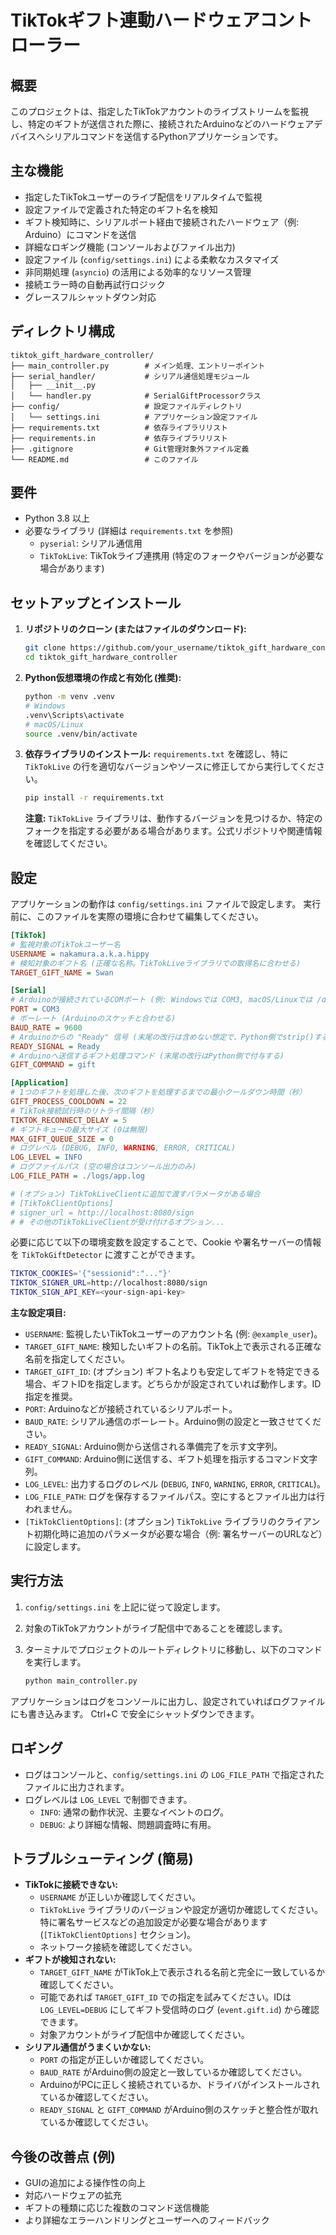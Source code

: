 # TikTokギフト連動ハードウェアコントローラー

## 概要

このプロジェクトは、指定したTikTokアカウントのライブストリームを監視し、特定のギフトが送信された際に、接続されたArduinoなどのハードウェアデバイスへシリアルコマンドを送信するPythonアプリケーションです。

## 主な機能

- 指定したTikTokユーザーのライブ配信をリアルタイムで監視
- 設定ファイルで定義された特定のギフト名を検知
- ギフト検知時に、シリアルポート経由で接続されたハードウェア（例: Arduino）にコマンドを送信
- 詳細なロギング機能 (コンソールおよびファイル出力)
- 設定ファイル (`config/settings.ini`) による柔軟なカスタマイズ
- 非同期処理 (`asyncio`) の活用による効率的なリソース管理
- 接続エラー時の自動再試行ロジック
- グレースフルシャットダウン対応

## ディレクトリ構成

```
tiktok_gift_hardware_controller/
├── main_controller.py        # メイン処理、エントリーポイント
├── serial_handler/           # シリアル通信処理モジュール
│   ├── __init__.py
│   └── handler.py            # SerialGiftProcessorクラス
├── config/                   # 設定ファイルディレクトリ
│   └── settings.ini          # アプリケーション設定ファイル
├── requirements.txt          # 依存ライブラリリスト
├── requirements.in           # 依存ライブラリリスト
├── .gitignore                # Git管理対象外ファイル定義
└── README.md                 # このファイル
```

## 要件

- Python 3.8 以上
- 必要なライブラリ (詳細は `requirements.txt` を参照)
  - `pyserial`: シリアル通信用
  - `TikTokLive`: TikTokライブ連携用 (特定のフォークやバージョンが必要な場合があります)

## セットアップとインストール

1. **リポジトリのクローン (またはファイルのダウンロード):**

    ```bash
    git clone https://github.com/your_username/tiktok_gift_hardware_controller.git # もしリポジトリがあれば
    cd tiktok_gift_hardware_controller
    ```

2. **Python仮想環境の作成と有効化 (推奨):**

    ```bash
    python -m venv .venv
    # Windows
    .venv\Scripts\activate
    # macOS/Linux
    source .venv/bin/activate
    ```

3. **依存ライブラリのインストール:**
    `requirements.txt` を確認し、特に `TikTokLive` の行を適切なバージョンやソースに修正してから実行してください。

    ```bash
    pip install -r requirements.txt
    ```

    **注意:** `TikTokLive` ライブラリは、動作するバージョンを見つけるか、特定のフォークを指定する必要がある場合があります。公式リポジトリや関連情報を確認してください。

## 設定

アプリケーションの動作は `config/settings.ini` ファイルで設定します。
実行前に、このファイルを実際の環境に合わせて編集してください。

```ini
[TikTok]
# 監視対象のTikTokユーザー名
USERNAME = nakamura.a.k.a.hippy
# 検知対象のギフト名 (正確な名称。TikTokLiveライブラリでの取得名に合わせる)
TARGET_GIFT_NAME = Swan

[Serial]
# Arduinoが接続されているCOMポート (例: Windowsでは COM3, macOS/Linuxでは /dev/ttyUSB0 や /dev/tty.usbmodemXXXXX)
PORT = COM3
# ボーレート (Arduinoのスケッチと合わせる)
BAUD_RATE = 9600
# Arduinoからの "Ready" 信号 (末尾の改行は含めない想定で、Python側でstrip()する)
READY_SIGNAL = Ready
# Arduinoへ送信するギフト処理コマンド (末尾の改行はPython側で付与する)
GIFT_COMMAND = gift

[Application]
# 1つのギフトを処理した後、次のギフトを処理するまでの最小クールダウン時間（秒）
GIFT_PROCESS_COOLDOWN = 22
# TikTok接続試行時のリトライ間隔（秒）
TIKTOK_RECONNECT_DELAY = 5
# ギフトキューの最大サイズ (0は無限)
MAX_GIFT_QUEUE_SIZE = 0
# ログレベル (DEBUG, INFO, WARNING, ERROR, CRITICAL)
LOG_LEVEL = INFO
# ログファイルパス (空の場合はコンソール出力のみ)
LOG_FILE_PATH = ./logs/app.log

# (オプション) TikTokLiveClientに追加で渡すパラメータがある場合
# [TikTokClientOptions]
# signer_url = http://localhost:8080/sign
# # その他のTikTokLiveClientが受け付けるオプション...
```

必要に応じて以下の環境変数を設定することで、Cookie や署名サーバーの情報を
`TikTokGiftDetector` に渡すことができます。

```bash
TIKTOK_COOKIES='{"sessionid":"..."}'
TIKTOK_SIGNER_URL=http://localhost:8080/sign
TIKTOK_SIGN_API_KEY=<your-sign-api-key>
```

**主な設定項目:**

- `USERNAME`: 監視したいTikTokユーザーのアカウント名 (例: `@example_user`)。
- `TARGET_GIFT_NAME`: 検知したいギフトの名前。TikTok上で表示される正確な名前を指定してください。
- `TARGET_GIFT_ID`: (オプション) ギフト名よりも安定してギフトを特定できる場合、ギフトIDを指定します。どちらかが設定されていれば動作します。ID指定を推奨。
- `PORT`: Arduinoなどが接続されているシリアルポート。
- `BAUD_RATE`: シリアル通信のボーレート。Arduino側の設定と一致させてください。
- `READY_SIGNAL`: Arduino側から送信される準備完了を示す文字列。
- `GIFT_COMMAND`: Arduino側に送信する、ギフト処理を指示するコマンド文字列。
- `LOG_LEVEL`: 出力するログのレベル (`DEBUG`, `INFO`, `WARNING`, `ERROR`, `CRITICAL`)。
- `LOG_FILE_PATH`: ログを保存するファイルパス。空にするとファイル出力は行われません。
- `[TikTokClientOptions]`: (オプション) `TikTokLive` ライブラリのクライアント初期化時に追加のパラメータが必要な場合（例: 署名サーバーのURLなど）に設定します。

## 実行方法

1. `config/settings.ini` を上記に従って設定します。
2. 対象のTikTokアカウントがライブ配信中であることを確認します。
3. ターミナルでプロジェクトのルートディレクトリに移動し、以下のコマンドを実行します。

    ```bash
    python main_controller.py
    ```

アプリケーションはログをコンソールに出力し、設定されていればログファイルにも書き込みます。
Ctrl+C で安全にシャットダウンできます。

## ロギング

- ログはコンソールと、`config/settings.ini` の `LOG_FILE_PATH` で指定されたファイルに出力されます。
- ログレベルは `LOG_LEVEL` で制御できます。
  - `INFO`: 通常の動作状況、主要なイベントのログ。
  - `DEBUG`: より詳細な情報、問題調査時に有用。

## トラブルシューティング (簡易)

- **TikTokに接続できない:**
  - `USERNAME` が正しいか確認してください。
  - `TikTokLive` ライブラリのバージョンや設定が適切か確認してください。特に署名サービスなどの追加設定が必要な場合があります (`[TikTokClientOptions]` セクション)。
  - ネットワーク接続を確認してください。
- **ギフトが検知されない:**
  - `TARGET_GIFT_NAME` がTikTok上で表示される名前と完全に一致しているか確認してください。
  - 可能であれば `TARGET_GIFT_ID` での指定を試みてください。IDは `LOG_LEVEL=DEBUG` にしてギフト受信時のログ (`event.gift.id`) から確認できます。
  - 対象アカウントがライブ配信中か確認してください。
- **シリアル通信がうまくいかない:**
  - `PORT` の指定が正しいか確認してください。
  - `BAUD_RATE` がArduino側の設定と一致しているか確認してください。
  - ArduinoがPCに正しく接続されているか、ドライバがインストールされているか確認してください。
  - `READY_SIGNAL` と `GIFT_COMMAND` がArduino側のスケッチと整合性が取れているか確認してください。

## 今後の改善点 (例)

- GUIの追加による操作性の向上
- 対応ハードウェアの拡充
- ギフトの種類に応じた複数のコマンド送信機能
- より詳細なエラーハンドリングとユーザーへのフィードバック

